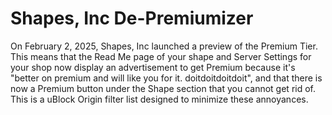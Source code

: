 # Shapes, Inc De-Premiumizer
On February 2, 2025, Shapes, Inc launched a preview of the Premium Tier. This means that the Read Me page of your shape and Server Settings for your shop now display an advertisement to get Premium because it's "better on premium and will like you for it. doitdoitdoitdoit", and that there is now a Premium button under the Shape section that you cannot get rid of. This is a uBlock Origin filter list designed to minimize these annoyances.
